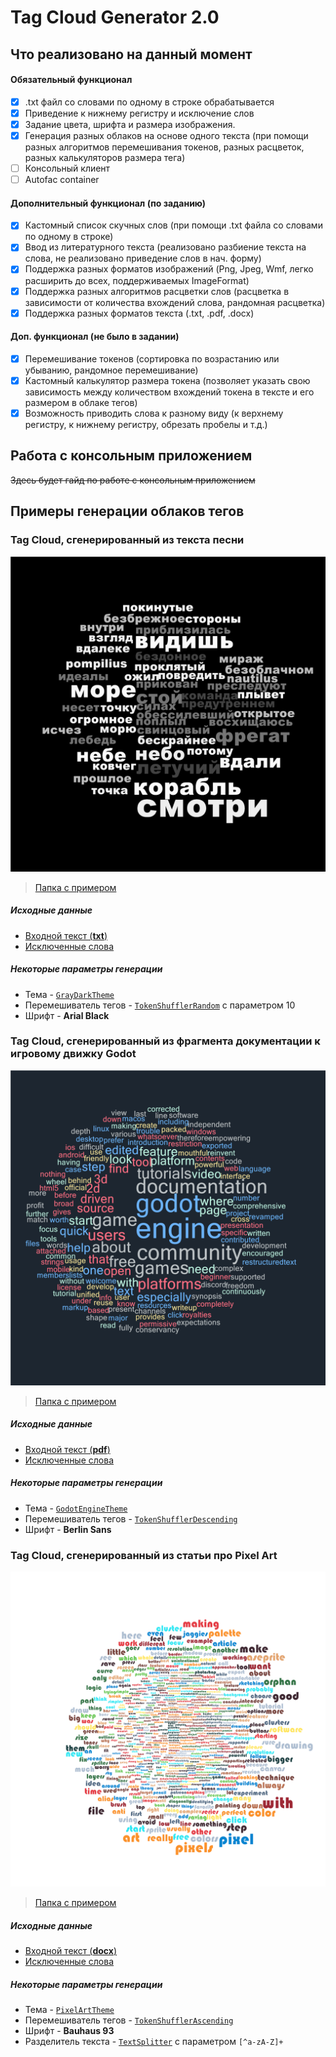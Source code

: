 # Tag Cloud Generator 2.0

## Что реализовано на данный момент

#### Обязательный функционал

- [x] .txt файл со словами по одному в строке обрабатывается
- [x] Приведение к нижнему регистру и исключение слов
- [x] Задание цвета, шрифта и размера изображения.
- [x] Генерация разных облаков на основе одного текста (при помощи разных алгоритмов перемешивания токенов, разных расцветок, разных калькуляторов размера тега)
- [ ] Консольный клиент
- [ ] Autofac container

#### Дополнительный функционал (по заданию)

- [x] Кастомный список скучных слов (при помощи .txt файла со словами по одному в строке)
- [x] Ввод из  литературного текста (реализовано разбиение текста на слова, не реализовано приведение слов в нач. форму)
- [x] Поддержка разных форматов изображений (Png, Jpeg, Wmf, легко расширить до всех, поддерживаемых ImageFormat)
- [x] Поддержка разных алгоритмов расцветки слов (расцветка в зависимости от количества вхождений слова, рандомная расцветка)
- [x] Поддержка разных форматов текста (.txt, .pdf, .docx)

#### Доп. функционал (не было в задании)

- [x] Перемешивание токенов (сортировка по возрастанию или убыванию, рандомное перемешивание)
- [x] Кастомный калькулятор размера токена (позволяет указать свою зависимость между количеством вхождений токена в тексте и его размером в облаке тегов)
- [x] Возможность приводить слова к разному виду (к верхнему регистру, к нижнему регистру, обрезать пробелы и т.д.)

## Работа с консольным приложением

~~Здесь будет гайд по работе с консольным приложением~~


## Примеры генерации облаков тегов

### Tag Cloud, сгенерированный из текста песни

![](https://raw.githubusercontent.com/Sc222/di/hometask/TagsCloud/Examples/Txt/result.png)
>[Папка с примером](https://github.com/Sc222/di/tree/hometask/TagsCloud/Examples/Txt)

##### Исходные данные

- [Входной текст (**txt**)](https://github.com/Sc222/di/blob/hometask/TagsCloud/Examples/Txt/song.txt)
- [Исключенные слова](https://github.com/Sc222/di/blob/hometask/TagsCloud/Examples/Txt/exclude.txt)


##### Некоторые параметры генерации

- Тема  - [`GrayDarkTheme`](https://github.com/Sc222/di/blob/hometask/TagsCloud/TagsCloudVisualization/Styling/Themes/GrayDarkTheme.cs) 
- Перемешиватель тегов - [`TokenShufflerRandom`](https://github.com/Sc222/di/blob/hometask/TagsCloud/TagsCloudTextProcessing/Shufflers/TokenShufflerRandom.cs) с параметром 10
- Шрифт - **Arial Black**

### Tag Cloud, сгенерированный из фрагмента документации к игровому движку Godot

![](https://raw.githubusercontent.com/Sc222/di/hometask/TagsCloud/Examples/Pdf/result.png)

>[Папка с примером](https://github.com/Sc222/di/tree/hometask/TagsCloud/Examples/Pdf)

##### Исходные данные

- [Входной текст (**pdf**)](https://github.com/Sc222/di/blob/hometask/TagsCloud/Examples/Pdf/godot.pdf)
- [Исключенные слова](https://github.com/Sc222/di/blob/hometask/TagsCloud/Examples/Pdf/exclude.txt)
##### Некоторые параметры генерации

- Тема  - [`GodotEngineTheme`](https://github.com/Sc222/di/blob/hometask/TagsCloud/TagsCloudVisualization/Styling/Themes/GodotEngineTheme.cs) 
- Перемешиватель тегов - [`TokenShufflerDescending`](https://github.com/Sc222/di/blob/hometask/TagsCloud/TagsCloudTextProcessing/Shufflers/TokenShufflerDescending.cs)
- Шрифт - **Berlin Sans**

### Tag Cloud, сгенерированный из статьи про Pixel Art

![](https://raw.githubusercontent.com/Sc222/di/hometask/TagsCloud/Examples/Docx/result.png)

>[Папка с примером](https://github.com/Sc222/di/tree/hometask/TagsCloud/Examples/Docx)

##### Исходные данные

- [Входной текст (**docx**)](https://github.com/Sc222/di/blob/hometask/TagsCloud/Examples/Docx/pixel%20art.docx)
- [Исключенные слова](https://github.com/Sc222/di/blob/hometask/TagsCloud/Examples/Docx/exclude.txt)

##### Некоторые параметры генерации

- Тема  - [`PixelArtTheme`](https://github.com/Sc222/di/blob/hometask/TagsCloud/TagsCloudVisualization/Styling/Themes/PixelArtTheme.cs) 
- Перемешиватель тегов - [`TokenShufflerAscending`](https://github.com/Sc222/di/blob/hometask/TagsCloud/TagsCloudTextProcessing/Shufflers/TokenShufflerAscending.cs)
- Шрифт - **Bauhaus 93**
- Разделитель текста - [`TextSplitter`](https://github.com/Sc222/di/blob/hometask/TagsCloud/TagsCloudTextProcessing/Splitters/TextSplitter.cs) с параметром `[^a-zA-Z]+`